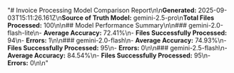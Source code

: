 "# Invoice Processing Model Comparison Report\n\n**Generated:** 2025-09-03T15:11:26.161Z\n**Source of Truth Model:** gemini-2.5-pro\n**Total Files Processed:** 100\n\n## Model Performance Summary\n\n### gemini-2.0-flash-lite\n- **Average Accuracy:** 72.41%\n- **Files Successfully Processed:** 94\n- **Errors:** 1\n\n### gemini-2.0-flash\n- **Average Accuracy:** 74.93%\n- **Files Successfully Processed:** 95\n- **Errors:** 0\n\n### gemini-2.5-flash\n- **Average Accuracy:** 84.54%\n- **Files Successfully Processed:** 95\n- **Errors:** 0\n\n"
